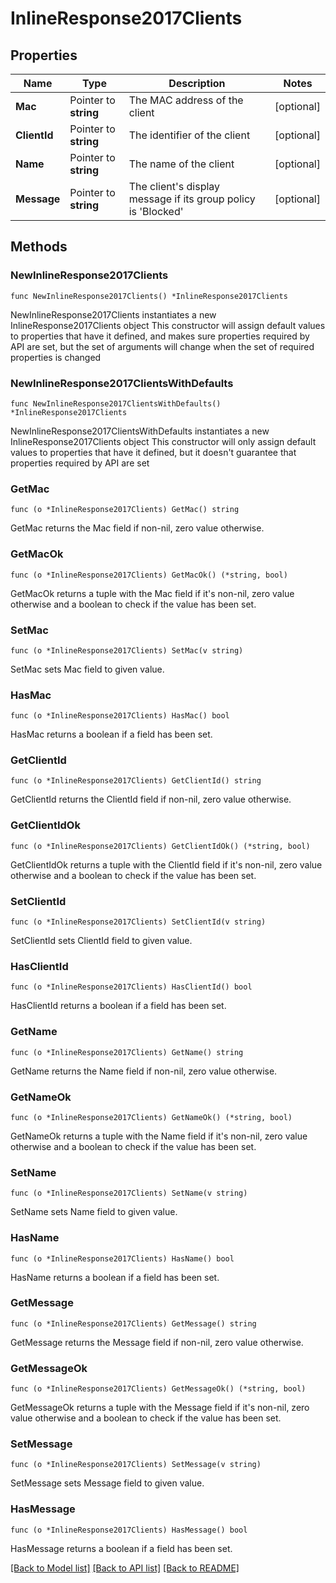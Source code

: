 # InlineResponse2017Clients

## Properties

Name | Type | Description | Notes
------------ | ------------- | ------------- | -------------
**Mac** | Pointer to **string** | The MAC address of the client | [optional] 
**ClientId** | Pointer to **string** | The identifier of the client | [optional] 
**Name** | Pointer to **string** | The name of the client | [optional] 
**Message** | Pointer to **string** | The client&#39;s display message if its group policy is &#39;Blocked&#39; | [optional] 

## Methods

### NewInlineResponse2017Clients

`func NewInlineResponse2017Clients() *InlineResponse2017Clients`

NewInlineResponse2017Clients instantiates a new InlineResponse2017Clients object
This constructor will assign default values to properties that have it defined,
and makes sure properties required by API are set, but the set of arguments
will change when the set of required properties is changed

### NewInlineResponse2017ClientsWithDefaults

`func NewInlineResponse2017ClientsWithDefaults() *InlineResponse2017Clients`

NewInlineResponse2017ClientsWithDefaults instantiates a new InlineResponse2017Clients object
This constructor will only assign default values to properties that have it defined,
but it doesn't guarantee that properties required by API are set

### GetMac

`func (o *InlineResponse2017Clients) GetMac() string`

GetMac returns the Mac field if non-nil, zero value otherwise.

### GetMacOk

`func (o *InlineResponse2017Clients) GetMacOk() (*string, bool)`

GetMacOk returns a tuple with the Mac field if it's non-nil, zero value otherwise
and a boolean to check if the value has been set.

### SetMac

`func (o *InlineResponse2017Clients) SetMac(v string)`

SetMac sets Mac field to given value.

### HasMac

`func (o *InlineResponse2017Clients) HasMac() bool`

HasMac returns a boolean if a field has been set.

### GetClientId

`func (o *InlineResponse2017Clients) GetClientId() string`

GetClientId returns the ClientId field if non-nil, zero value otherwise.

### GetClientIdOk

`func (o *InlineResponse2017Clients) GetClientIdOk() (*string, bool)`

GetClientIdOk returns a tuple with the ClientId field if it's non-nil, zero value otherwise
and a boolean to check if the value has been set.

### SetClientId

`func (o *InlineResponse2017Clients) SetClientId(v string)`

SetClientId sets ClientId field to given value.

### HasClientId

`func (o *InlineResponse2017Clients) HasClientId() bool`

HasClientId returns a boolean if a field has been set.

### GetName

`func (o *InlineResponse2017Clients) GetName() string`

GetName returns the Name field if non-nil, zero value otherwise.

### GetNameOk

`func (o *InlineResponse2017Clients) GetNameOk() (*string, bool)`

GetNameOk returns a tuple with the Name field if it's non-nil, zero value otherwise
and a boolean to check if the value has been set.

### SetName

`func (o *InlineResponse2017Clients) SetName(v string)`

SetName sets Name field to given value.

### HasName

`func (o *InlineResponse2017Clients) HasName() bool`

HasName returns a boolean if a field has been set.

### GetMessage

`func (o *InlineResponse2017Clients) GetMessage() string`

GetMessage returns the Message field if non-nil, zero value otherwise.

### GetMessageOk

`func (o *InlineResponse2017Clients) GetMessageOk() (*string, bool)`

GetMessageOk returns a tuple with the Message field if it's non-nil, zero value otherwise
and a boolean to check if the value has been set.

### SetMessage

`func (o *InlineResponse2017Clients) SetMessage(v string)`

SetMessage sets Message field to given value.

### HasMessage

`func (o *InlineResponse2017Clients) HasMessage() bool`

HasMessage returns a boolean if a field has been set.


[[Back to Model list]](../README.md#documentation-for-models) [[Back to API list]](../README.md#documentation-for-api-endpoints) [[Back to README]](../README.md)


